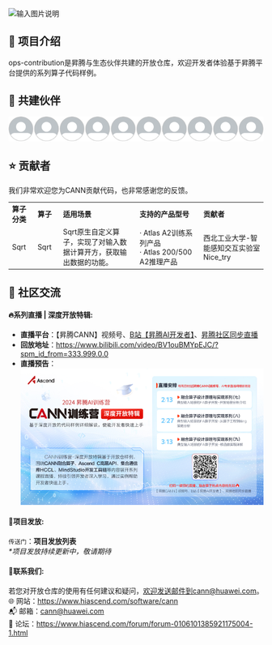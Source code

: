 ![输入图片说明](https://foruda.gitee.com/images/1732709982038009684/f1bee069_9519913.jpeg "首页banner.jpg")

## 🎯 项目介绍
ops-contribution是昇腾与生态伙伴共建的开放仓库，欢迎开发者体验基于昇腾平台提供的系列算子代码样例。

## 🤝 共建伙伴
![输入图片说明](resouce/%E5%85%B1%E5%BB%BA%E4%BC%99%E4%BC%B4.png)

## ⭐️ 贡献者

我们非常欢迎您为CANN贡献代码，也非常感谢您的反馈。
<table>
<tr><td width="10%"><b>算子分类</b></td><td width="10%"><b>算子</b></td><td width="30%"><b>适用场景</b></td><td width="25%"><b>支持的产品型号</b></td><td width="25%"><b>贡献者</b></td></tr>
<tr><td>Sqrt</td><td>Sqrt</td><td>Sqrt原生自定义算子，实现了对输入数据计算开方，获取输出数据的功能。</td><td> · Atlas A2训练系列产品<br> · Atlas 200/500 A2推理产品</td><td>西北工业大学-智能感知交互实验室<br>Nice_try</td></tr>
</table>

## 📌 社区交流

#### **🔥系列直播 | 深度开放特辑**:  
- **直播平台**：【昇腾CANN】视频号、[B站【昇腾AI开发者】](https://space.bilibili.com/1190614918?spm_id_from=333.337.search-card.all.click)、[昇腾社区同步直播](https://www.hiascend.com/developer/cann20242?tab=live)<br>
- **回放地址**：https://www.bilibili.com/video/BV1ouBMYpEJC/?spm_id_from=333.999.0.0 <br>
- **直播预告**：<br>
![输入图片说明](resouce/%E7%9B%B4%E6%92%AD%E9%A2%84%E5%91%8A-2%E6%9C%88.png)

#### **🏅️项目发放**:  
`传送门`：**项目发放列表**<br>
 _*项目发放持续更新中，敬请期待_ 

#### **💌联系我们**:  
若您对开放仓库的使用有任何建议和疑问，欢迎发送邮件到cann@huawei.com。<br>
 :globe_with_meridians: 网站：https://www.hiascend.com/software/cann <br>
 :mailbox_with_mail: 邮箱：cann@huawei.com <br>
 :speech_balloon: 论坛：https://www.hiascend.com/forum/forum-0106101385921175004-1.html <br>
